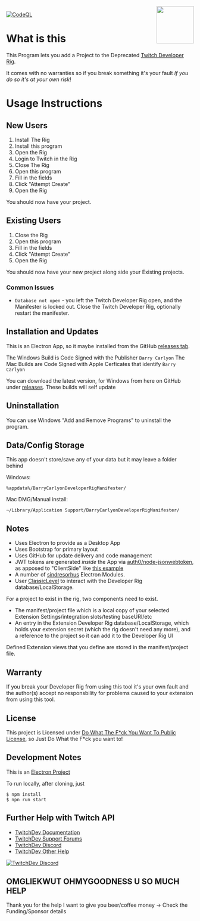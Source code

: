 <img src="https://user-images.githubusercontent.com/20999/211199868-8236f9d1-bddd-4fca-9157-6fa7886949fc.png" width="100" align="right" />

[![CodeQL](https://github.com/BarryCarlyon/twitch_extension_tools/actions/workflows/codeql-analysis.yml/badge.svg)](https://github.com/BarryCarlyon/twitch_extension_tools/actions/workflows/codeql-analysis.yml)

# What is this

This Program lets you add a Project to the Deprecated [Twitch Developer Rig](https://dev.twitch.tv/docs/extensions/rig).

It comes with no warranties so if you break something it's your fault *If you do so it's at your own risk*!

# Usage Instructions

## New Users

1. Install The Rig
2. Install this program
3. Open the Rig
4. Login to Twitch in the Rig
5. Close The Rig
6. Open this program
7. Fill in the fields
8. Click "Attempt Create"
9. Open the Rig

You should now have your project.

## Existing Users

1. Close the Rig
2. Open this program
3. Fill in the fields
4. Click "Attempt Create"
5. Open the Rig

You should now have your new project along side your Existing projects.

### Common Issues

- `Database not open` - you left the Twitch Developer Rig open, and the Manifester is locked out. Close the Twitch Developer Rig, optionally restart the manifester.

## Installation and Updates

This is an Electron App, so it maybe installed from the GitHub [releases tab](https://github.com/BarryCarlyon/twitch_developerrig_manifester/releases).

The Windows Build is Code Signed with the Publisher `Barry Carlyon`
The Mac Builds are Code Signed with Apple Cerficates that identify `Barry Carlyon`

You can download the latest version, for Windows from here on GitHub under [releases](https://github.com/BarryCarlyon/twitch_developerrig_manifester/releases). These builds will self update

## Uninstallation

You can use Windows "Add and Remove Programs" to uninstall the program.

## Data/Config Storage

This app doesn't store/save any of your data but it may leave a folder behind

Windows:

```
%appdata%/BarryCarlyonDeveloperRigManifester/
```

Mac DMG/Manual install:

```
~/Library/Application Support/BarryCarlyonDeveloperRigManifester/
```

## Notes

- Uses Electron to provide as a Desktop App
- Uses Bootstrap for primary layout
- Uses GitHub for update delivery and code management
- JWT tokens are generated _inside_ the App via [auth0/node-jsonwebtoken](https://github.com/auth0/node-jsonwebtoken), as apposed to "ClientSide" like [this example](https://barrycarlyon.github.io/twitch_misc/examples/extension_config/)
- A number of [sindresorhus](https://github.com/sindresorhus/) Electron Modules.
- User [ClassicLevel](https://github.com/Level/classic-level) to interact with the Developer Rig database/LocalStorage.

For a project to exist in the rig, two components need to exist.

- The manifest/project file which is a local copy of your selected Extension Settings/integration slots/testing baseURI/etc
- An entry in the Extension Developer Rig database/LocalStorage, which holds your extension secret (which the rig doesn't need any more), and a reference to the project so it can add it to the Developer Rig UI

Defined Extension views that you define are stored in the manifest/project file.

## Warranty

If you break your Developer Rig from using this tool it's your own fault and the author(s) accept no responsbility for problems caused to your extension from using this tool.

## License

This project is Licensed under [Do What The F*ck You Want To Public License](https://github.com/BarryCarlyon/twitch_extension_tools/blob/main/LICENSE), so Just Do What the F*ck you want to!

## Development Notes

This is an [Electron Project](https://www.electronjs.org/)

To run locally, after cloning, just

```
$ npm install
$ npn run start
```

## Further Help with Twitch API

- [TwitchDev Documentation](http://dev.twitch.tv/docs)
- [TwitchDev Support Forums](https://discuss.dev.twitch.tv/)
- [TwitchDev Discord](https://link.twitch.tv/devchat)
- [TwitchDev Other Help](https://dev.twitch.tv/support)

[![TwitchDev Discord](https://discordapp.com/api/guilds/504015559252377601/embed.png?style=banner2)](https://link.twitch.tv/devchat)

## OMGLIEKWUT OHMYGOODNESS U SO MUCH HELP

Thank you for the help I want to give you beer/coffee money -> Check the Funding/Sponsor details
